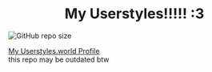 <h1 align="center">My Userstyles!!!!! :3</h1>

![GitHub repo size](https://img.shields.io/github/repo-size/kingofcube/userstyles-that-i-made?style=for-the-badge&logo=github&logoColor=White&labelColor=%23333)

[My Userstyles.world Profile](https://userstyles.world/user/thebisexual)\
this repo may be outdated btw
